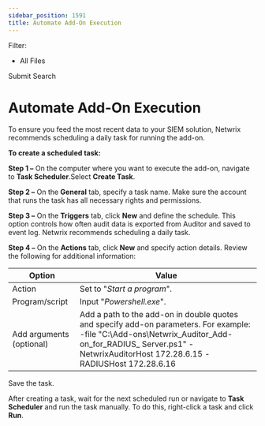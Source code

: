 ```yaml
---
sidebar_position: 1591
title: Automate Add-On Execution
---
```


Filter: 

* All Files

Submit Search

# Automate Add-On Execution

To ensure you feed the most recent data to your SIEM solution, Netwrix recommends scheduling a daily task for running the add-on.

**To create a scheduled task:**

**Step 1 –** On the computer where you want to execute the add-on, navigate to **Task Scheduler**.Select **Create Task**.

**Step 2 –** On the **General** tab, specify a task name. Make sure the account that runs the task has all necessary rights and permissions.

**Step 3 –** On the **Triggers** tab, click **New** and define the schedule. This option controls how often audit data is exported from Auditor and saved to event log. Netwrix recommends scheduling a daily task.

**Step 4 –** On the **Actions** tab, click **New** and specify action details. Review the following for additional information:

| Option | Value |
| --- | --- |
| Action | Set to "*Start a program*". |
| Program/script | Input "*Powershell.exe*". |
| Add arguments (optional) | Add a path to the add-on in double quotes and specify add-on parameters.  For example:  -file "C:\Add-ons\Netwrix\_Auditor\_Add-on\_for\_RADIUS\_ Server.ps1" -NetwrixAuditorHost 172.28.6.15 -RADIUSHost 172.28.6.16 |

Save the task.

After creating a task, wait for the next scheduled run or navigate to **Task Scheduler** and run the task manually. To do this, right-click a task and click **Run**.